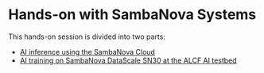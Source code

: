 # Hands-on with SambaNova Systems 

This hands-on session is divided into two parts: 

* [AI inference using the SambaNova Cloud](./Sambanova_Cloud/7B)
* [AI training on SambaNova DataScale SN30 at the ALCF AI testbed](./ALCF/)
